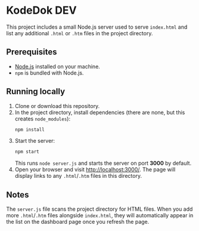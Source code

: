 # KodeDok DEV

This project includes a small Node.js server used to serve `index.html` and list any additional `.html` or `.htm` files in the project directory.

## Prerequisites

- [Node.js](https://nodejs.org/) installed on your machine.
- `npm` is bundled with Node.js.

## Running locally

1. Clone or download this repository.
2. In the project directory, install dependencies (there are none, but this creates `node_modules`):
   ```bash
   npm install
   ```
3. Start the server:
   ```bash
   npm start
   ```
   This runs `node server.js` and starts the server on port **3000** by default.
4. Open your browser and visit [http://localhost:3000/](http://localhost:3000/). The page will display links to any `.html`/`.htm` files in this directory.

## Notes

The `server.js` file scans the project directory for HTML files. When you add more `.html`/`.htm` files alongside `index.html`, they will automatically appear in the list on the dashboard page once you refresh the page.
